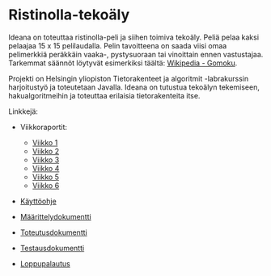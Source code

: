 # Ristinolla-tekoäly
Ideana on toteuttaa ristinolla-peli ja siihen toimiva tekoäly. Peliä pelaa kaksi pelaajaa 15 x 15 pelilaudalla. Pelin tavoitteena on saada viisi omaa pelimerkkiä peräkkäin vaaka-, pystysuoraan tai vinoittain ennen vastustajaa. Tarkemmat säännöt löytyvät esimerkiksi täältä: [Wikipedia - Gomoku](https://en.wikipedia.org/wiki/Gomoku).  

Projekti on Helsingin yliopiston Tietorakenteet ja algoritmit -labrakurssin harjoitustyö ja toteutetaan Javalla. Ideana on tutustua tekoälyn tekemiseen, hakualgoritmeihin ja toteuttaa erilaisia tietorakenteita itse.  

Linkkejä:
* Viikkoraportit:
    * [Viikko 1](https://github.com/pinjaw/gomokualy/blob/master/Dokumentaatio/viikkoraportti1.md)
    * [Viikko 2](https://github.com/pinjaw/gomokualy/blob/master/Dokumentaatio/viikkoraportti2.md)
    * [Viikko 3](https://github.com/pinjaw/gomokualy/blob/master/Dokumentaatio/viikkoraportti3.md)
    * [Viikko 4](https://github.com/pinjaw/gomokualy/blob/master/Dokumentaatio/viikkoraportti4.md)
    * [Viikko 5](https://github.com/pinjaw/gomokualy/blob/master/Dokumentaatio/viikkoraportti5.md)
    * [Viikko 6](https://github.com/pinjaw/gomokualy/blob/master/Dokumentaatio/viikkoraportti6.md)
* [Käyttöohje](https://github.com/pinjaw/gomokualy/blob/master/Dokumentaatio/kayttoohje.md)
* [Määrittelydokumentti](https://github.com/pinjaw/gomokualy/blob/master/Dokumentaatio/maarittelydokumentti.md)
* [Toteutusdokumentti](https://github.com/pinjaw/gomokualy/blob/master/Dokumentaatio/toteutusdokumentti.md)
* [Testausdokumentti](https://github.com/pinjaw/gomokualy/blob/master/Dokumentaatio/testausdokumentti.md)

* [Loppupalautus](https://github.com/pinjaw/ristinollapeli/releases/tag/final)
